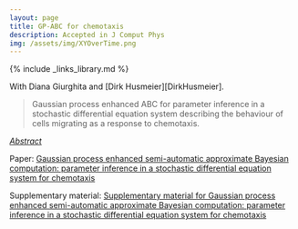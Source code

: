 ```yaml
---
layout: page
title: GP-ABC for chemotaxis
description: Accepted in J Comput Phys
img: /assets/img/XYOverTime.png
---
```

{% include _links_library.md %}

<script type="text/javascript">
 function showhide(id) {
    var e = document.getElementById(id);
    e.style.display = (e.style.display == 'block') ? 'none' : 'block';
 }
</script>
   
With Diana Giurghita and [Dirk Husmeier][DirkHusmeier].

> Gaussian process enhanced ABC for parameter inference in a stochastic differential equation system describing the behaviour of cells migrating as a response to chemotaxis.

<i class="fa fa-sticky-note" aria-hidden="true"></i> <a href="javascript:showhide('pcp')">_Abstract_</a>
<div id="pcp" style="display:none;">
<p>  <div style="font-size:0.85em; text-align: justify;">Chemotaxis is a type of cell movement in response to a chemical stimulus which
plays a key role in multiple biophysical processes, such as embryogenesis and wound healing, and which is crucial for understanding metastasis in cancer
research. In the literature, chemotaxis has been modelled using biophysical models based on systems of nonlinear stochastic partial differential equations
(NSPDEs), which are known to be challenging for statistical inference due to the intractability of the associated likelihood and the high computational costs of their numerical integration. Therefore, data analysis in this context has been limited to comparing predictions from NSPDE models to laboratory data using simple descriptive statistics. We present a statistically rigorous framework for parameter estimation in complex biophysical systems described by NSPDEs such as the one of chemotaxis. We adopt a likelihood-free approach based on approximate Bayesian computations with sequential Monte Carlo (ABC-SMC)which allows for circumventing the intractability of the likelihood. To find informative summary statistics, crucial for the performance of ABC, we propose to use a Gaussian process (GP) regression model. The interpolation provided by the GP regression turns out useful on its own merits: it relatively accurately estimates the parameters of the NSPDE model and allows for uncertainty quantification, at a very low computational cost. Our proposed methodology allows for a considerable part of computations to be completed before having observed any data, providing a practical toolbox to experimental scientists whose modes of operation frequently involve experiments and inference taking place at distinct points in time. In an application to externally provided synthetic data we demonstrate that the correction provided by ABC-SMC is essential for accurate estimation of some of the NSPDE model parameters and for more flexible uncertainty quantification.
</div> </p>
</div>

<i class="fa fa-download fa-ld" aria-hidden="true"></i> Paper: <a class="page-link" href="{{ '/research/Borowska, Giurghita, Husmeier - Gaussian process enhanced semi-automatic approximate Bayesian computation.pdf' | prepend: site.baseurl | prepend: site.url }}">Gaussian process enhanced semi-automatic approximate Bayesian computation: parameter inference in a stochastic differential equation system for chemotaxis</a> 

<i class="fa fa-download fa-ld" aria-hidden="true"></i> Supplementary material: <a class="page-link" href="{{ '/research/Borowska, Giurghita, Husmeier - Supplementary material for Gaussian process enhanced semi-automatic approximate Bayesian computation.pdf' | prepend: site.baseurl | prepend: site.url }}">Supplementary material for Gaussian process enhanced semi-automatic approximate Bayesian computation: parameter inference in a stochastic differential equation system for chemotaxis</a> 